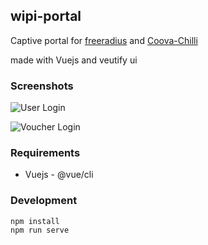 ## wipi-portal

Captive portal for [freeradius](https://freeradius.org/) and [Coova-Chilli](https://coova.github.io/CoovaChilli/)

made with Vuejs and veutify ui

### Screenshots
![User Login](https://raw.githubusercontent.com/aaldrin23/wipi-portal/master/screenshots/screencapture-localhost-8080-2019-08-31-00_16_56.png)

![Voucher Login](https://raw.githubusercontent.com/aaldrin23/wipi-portal/master/screenshots/screencapture-localhost-8080-2019-08-31-00_17_06.png)


### Requirements
* Vuejs - @vue/cli

### Development
```
npm install
npm run serve
```